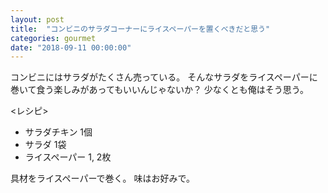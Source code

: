 ```yaml
---
layout: post
title:  "コンビニのサラダコーナーにライスペーパーを置くべきだと思う"
categories: gourmet
date: "2018-09-11 00:00:00"
---
```


コンビニにはサラダがたくさん売っている。
そんなサラダをライスペーパーに巻いて食う楽しみがあってもいいんじゃないか？
少なくとも俺はそう思う。

<レシピ>

- サラダチキン 1個
- サラダ 1袋
- ライスペーパー 1, 2枚

具材をライスペーパーで巻く。
味はお好みで。
